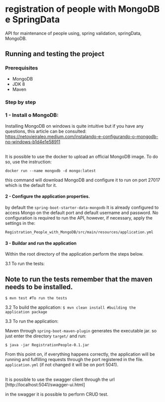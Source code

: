 # registration of people with MongoDB e SpringData

API for maintenance of people using, spring validation, springData, MongoDB.



## Running and testing the project

### Prerequisites

* MongoDB
* JDK 8
* Maven

### Step by step

### 1 - Install  o MongoDB:

Installing MongoDB on windows is quite intuitive but if you have any questions, this article can be consulted: https://netovieiraleo.medium.com/instalando-e-configurando-o-mongodb-no-windows-b1d4e1e58911 <br/><br/>

It is possible to use the docker to upload an official MongoDB image. To do so, use the instruction:

`docker run --name mongodb -d mongo:latest`

this command will download MongoDB and configure it to run on port 27017 which is the default for it.

#### 2 - Configure the application properties. 

by default the `spring-boot-starter-data-mongodb` It is already configured to access Mongo on the default port and default username and password. No configuration is required to run the API, however, if necessary, apply the settings in the:

`Registration_People_with_MongoDB/src/main/resources/application.yml`

#### 3 - Buildar and run the application

Within the root directory of the application perform the steps below.

3.1 To run the tests:

## Note to run the tests remember that the maven needs to be installed. 

`$ mvn test #To run the tests`

3.2 To build the application:
`$ mvn clean install #building the application package`

3.3 To run the application:

Maven through `spring-boot-maven-plugin` generates the executable jar.
so just enter the directory `target/` and run:

`$ java -jar RegistrationPeople-0.1.jar`

From this point on, if everything happens correctly, the application will be running and fulfilling requests through the port registered in the file. `application.yml` (if not changed it will be on port 5041). <br/><br/>

It is possible to use the swagger client through the url [http://localhost:5041/swagger-ui.html]

in the swagger it is possible to perform CRUD test.